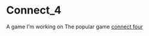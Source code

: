 # Connect_4
A game I'm working on
The popular game [connect four](https://www.wikihow.com/Play-Connect-4)
